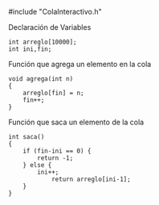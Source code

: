 #include "ColaInteractivo.h"

Declaración de Variables

    int arreglo[10000];
    int ini,fin;

Función que agrega un elemento en la cola

    void agrega(int n)
    {
        arreglo[fin] = n;
        fin++;
    }

Función que saca un elemento de la cola

    int saca()
    {
        if (fin-ini == 0) {
         	return -1;
        } else {
            ini++;
         	    return arreglo[ini-1];
        }
    }
